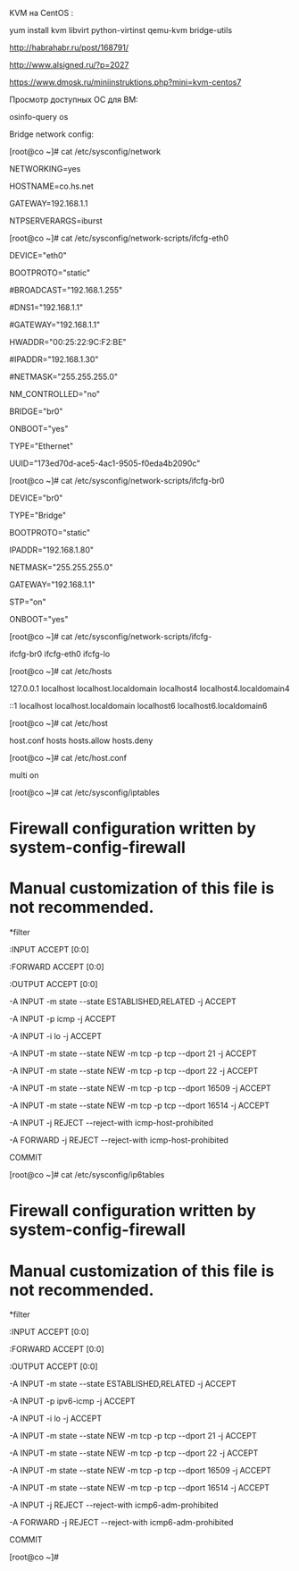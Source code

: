KVM на CentOS :

yum  install kvm libvirt python-virtinst qemu-kvm bridge-utils

http://habrahabr.ru/post/168791/

http://www.alsigned.ru/?p=2027

https://www.dmosk.ru/miniinstruktions.php?mini=kvm-centos7

Просмотр доступных ОС для ВМ:

osinfo-query os

Bridge network config:

[root@co ~]# cat /etc/sysconfig/network

NETWORKING=yes

HOSTNAME=co.hs.net

GATEWAY=192.168.1.1

NTPSERVERARGS=iburst

[root@co ~]# cat /etc/sysconfig/network-scripts/ifcfg-eth0 

DEVICE="eth0"

BOOTPROTO="static"

#BROADCAST="192.168.1.255"

#DNS1="192.168.1.1"

#GATEWAY="192.168.1.1"

HWADDR="00:25:22:9C:F2:BE"

#IPADDR="192.168.1.30"

#NETMASK="255.255.255.0"

NM_CONTROLLED="no"

BRIDGE="br0"

ONBOOT="yes"

TYPE="Ethernet"

UUID="173ed70d-ace5-4ac1-9505-f0eda4b2090c"

[root@co ~]# cat /etc/sysconfig/network-scripts/ifcfg-br0 

DEVICE="br0"

TYPE="Bridge"

BOOTPROTO="static"

IPADDR="192.168.1.80"

NETMASK="255.255.255.0"

GATEWAY="192.168.1.1"

STP="on"

ONBOOT="yes"

[root@co ~]# cat /etc/sysconfig/network-scripts/ifcfg-

ifcfg-br0   ifcfg-eth0  ifcfg-lo    

[root@co ~]# cat /etc/hosts

127.0.0.1   localhost localhost.localdomain localhost4 localhost4.localdomain4

::1         localhost localhost.localdomain localhost6 localhost6.localdomain6

[root@co ~]# cat /etc/host

host.conf    hosts        hosts.allow  hosts.deny   

[root@co ~]# cat /etc/host.conf 

multi on

[root@co ~]# cat /etc/sysconfig/iptables

# Firewall configuration written by system-config-firewall

# Manual customization of this file is not recommended.

*filter

:INPUT ACCEPT [0:0]

:FORWARD ACCEPT [0:0]

:OUTPUT ACCEPT [0:0]

-A INPUT -m state --state ESTABLISHED,RELATED -j ACCEPT

-A INPUT -p icmp -j ACCEPT

-A INPUT -i lo -j ACCEPT

-A INPUT -m state --state NEW -m tcp -p tcp --dport 21 -j ACCEPT

-A INPUT -m state --state NEW -m tcp -p tcp --dport 22 -j ACCEPT

-A INPUT -m state --state NEW -m tcp -p tcp --dport 16509 -j ACCEPT

-A INPUT -m state --state NEW -m tcp -p tcp --dport 16514 -j ACCEPT

-A INPUT -j REJECT --reject-with icmp-host-prohibited

-A FORWARD -j REJECT --reject-with icmp-host-prohibited

COMMIT

[root@co ~]# cat /etc/sysconfig/ip6tables

# Firewall configuration written by system-config-firewall

# Manual customization of this file is not recommended.

*filter

:INPUT ACCEPT [0:0]

:FORWARD ACCEPT [0:0]

:OUTPUT ACCEPT [0:0]

-A INPUT -m state --state ESTABLISHED,RELATED -j ACCEPT

-A INPUT -p ipv6-icmp -j ACCEPT

-A INPUT -i lo -j ACCEPT

-A INPUT -m state --state NEW -m tcp -p tcp --dport 21 -j ACCEPT

-A INPUT -m state --state NEW -m tcp -p tcp --dport 22 -j ACCEPT

-A INPUT -m state --state NEW -m tcp -p tcp --dport 16509 -j ACCEPT

-A INPUT -m state --state NEW -m tcp -p tcp --dport 16514 -j ACCEPT

-A INPUT -j REJECT --reject-with icmp6-adm-prohibited

-A FORWARD -j REJECT --reject-with icmp6-adm-prohibited

COMMIT

[root@co ~]#